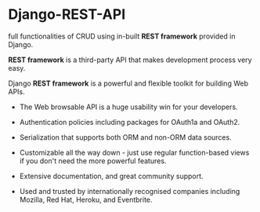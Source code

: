 # Django-REST-API
full functionalities of CRUD using in-built **REST framework** provided in Django.

**REST framework** is a third-party API that makes development process very easy.

Django **REST framework** is a powerful and flexible toolkit for building Web APIs.


* The Web browsable API is a huge usability win for your developers.

* Authentication policies including packages for OAuth1a and OAuth2.

* Serialization that supports both ORM and non-ORM data sources.

* Customizable all the way down - just use regular function-based views if you don't need the more powerful features.

* Extensive documentation, and great community support.

* Used and trusted by internationally recognised companies including Mozilla, Red Hat, Heroku, and Eventbrite.


